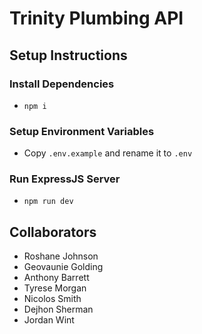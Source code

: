 # Trinity Plumbing API

## Setup Instructions

### Install Dependencies

-  `npm i`

### Setup Environment Variables

-  Copy `.env.example` and rename it to `.env`

### Run ExpressJS Server

-  `npm run dev`

## Collaborators

-  Roshane Johnson
-  Geovaunie Golding
-  Anthony Barrett
-  Tyrese Morgan
-  Nicolos Smith
-  Dejhon Sherman
-  Jordan Wint
